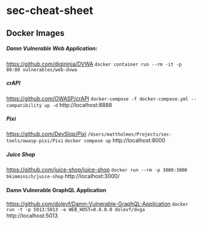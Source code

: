 # sec-cheat-sheet

## Docker Images
##### Damn Vulnerable Web Application:
https://github.com/digininja/DVWA
`docker container run --rm -it -p 80:80 vulnerables/web-dvwa`

##### crAPI 
https://github.com/OWASP/crAPI 
`docker-compose -f docker-compose.yml --compatibility up -d`
http://localhost:8888

##### Pixi
https://github.com/DevSlop/Pixi
`/Users/mattholmes/Projects/sec-tools/owasp-pixi/Pixi`
`docker compose up`
http://localhost:8000

##### Juice Shop
https://github.com/juice-shop/juice-shop
`docker run --rm -p 3000:3000 bkimminich/juice-shop`
http://localhost:3000/

#### Damn Vulnerable GraphQL Application
https://github.com/dolevf/Damn-Vulnerable-GraphQL-Application
`docker run -t -p 5013:5013 -e WEB_HOST=0.0.0.0 dolevf/dvga`
http://localhost:5013